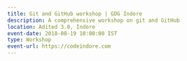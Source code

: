 ```yaml
---
title: Git and GitHub workshop | GDG Indore
description: A comprehensive workshop on git and GitHub
location: Adited 3.0, Indore
event-date: 2018-08-19 10:00:00 IST
type: Workshop
event-url: https://codeindore.com
---
```


